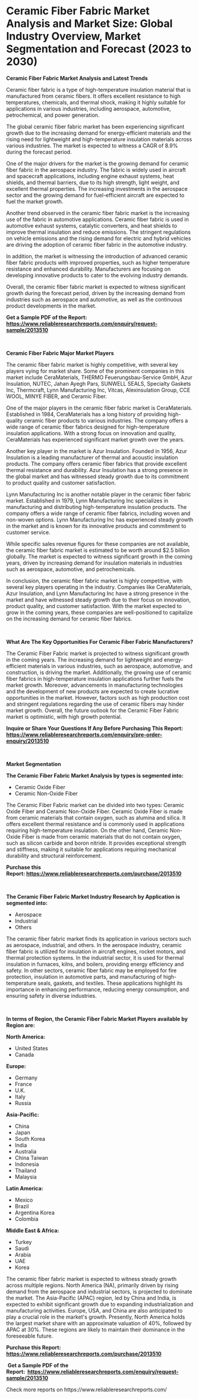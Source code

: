 <p><h1>Ceramic Fiber Fabric Market Analysis and Market Size: Global Industry Overview, Market Segmentation and Forecast (2023 to 2030)</h1></p><p><strong>Ceramic Fiber Fabric Market Analysis and Latest Trends</strong></p>
<p><p>Ceramic fiber fabric is a type of high-temperature insulation material that is manufactured from ceramic fibers. It offers excellent resistance to high temperatures, chemicals, and thermal shock, making it highly suitable for applications in various industries, including aerospace, automotive, petrochemical, and power generation.</p><p>The global ceramic fiber fabric market has been experiencing significant growth due to the increasing demand for energy-efficient materials and the rising need for lightweight and high-temperature insulation materials across various industries. The market is expected to witness a CAGR of 8.9% during the forecast period.</p><p>One of the major drivers for the market is the growing demand for ceramic fiber fabric in the aerospace industry. The fabric is widely used in aircraft and spacecraft applications, including engine exhaust systems, heat shields, and thermal barriers, due to its high strength, light weight, and excellent thermal properties. The increasing investments in the aerospace sector and the growing demand for fuel-efficient aircraft are expected to fuel the market growth.</p><p>Another trend observed in the ceramic fiber fabric market is the increasing use of the fabric in automotive applications. Ceramic fiber fabric is used in automotive exhaust systems, catalytic converters, and heat shields to improve thermal insulation and reduce emissions. The stringent regulations on vehicle emissions and the rising demand for electric and hybrid vehicles are driving the adoption of ceramic fiber fabric in the automotive industry.</p><p>In addition, the market is witnessing the introduction of advanced ceramic fiber fabric products with improved properties, such as higher temperature resistance and enhanced durability. Manufacturers are focusing on developing innovative products to cater to the evolving industry demands.</p><p>Overall, the ceramic fiber fabric market is expected to witness significant growth during the forecast period, driven by the increasing demand from industries such as aerospace and automotive, as well as the continuous product developments in the market.</p></p>
<p><strong>Get a Sample PDF of the Report:&nbsp; <a href="https://www.reliableresearchreports.com/enquiry/request-sample/2013510">https://www.reliableresearchreports.com/enquiry/request-sample/2013510</a></strong></p>
<p>&nbsp;</p>
<p><strong>Ceramic Fiber Fabric Major Market Players</strong></p>
<p><p>The ceramic fiber fabric market is highly competitive, with several key players vying for market share. Some of the prominent companies in this market include CeraMaterials, THERMO Feuerungsbau-Service GmbH, Azur Insulation, NUTEC, Jahan Ayegh Pars, SUNWELL SEALS, Specialty Gaskets Inc, Thermcraft, Lynn Manufacturing Inc, Vitcas, Alexinsulation Group, CCE WOOL, MINYE FIBER, and Ceramic Fiber.</p><p>One of the major players in the ceramic fiber fabric market is CeraMaterials. Established in 1984, CeraMaterials has a long history of providing high-quality ceramic fiber products to various industries. The company offers a wide range of ceramic fiber fabrics designed for high-temperature insulation applications. With a strong focus on innovation and quality, CeraMaterials has experienced significant market growth over the years.</p><p>Another key player in the market is Azur Insulation. Founded in 1956, Azur Insulation is a leading manufacturer of thermal and acoustic insulation products. The company offers ceramic fiber fabrics that provide excellent thermal resistance and durability. Azur Insulation has a strong presence in the global market and has witnessed steady growth due to its commitment to product quality and customer satisfaction.</p><p>Lynn Manufacturing Inc is another notable player in the ceramic fiber fabric market. Established in 1979, Lynn Manufacturing Inc specializes in manufacturing and distributing high-temperature insulation products. The company offers a wide range of ceramic fiber fabrics, including woven and non-woven options. Lynn Manufacturing Inc has experienced steady growth in the market and is known for its innovative products and commitment to customer service.</p><p>While specific sales revenue figures for these companies are not available, the ceramic fiber fabric market is estimated to be worth around $2.5 billion globally. The market is expected to witness significant growth in the coming years, driven by increasing demand for insulation materials in industries such as aerospace, automotive, and petrochemicals.</p><p>In conclusion, the ceramic fiber fabric market is highly competitive, with several key players operating in the industry. Companies like CeraMaterials, Azur Insulation, and Lynn Manufacturing Inc have a strong presence in the market and have witnessed steady growth due to their focus on innovation, product quality, and customer satisfaction. With the market expected to grow in the coming years, these companies are well-positioned to capitalize on the increasing demand for ceramic fiber fabrics.</p></p>
<p>&nbsp;</p>
<p><strong>What Are The Key Opportunities For Ceramic Fiber Fabric Manufacturers?</strong></p>
<p><p>The Ceramic Fiber Fabric market is projected to witness significant growth in the coming years. The increasing demand for lightweight and energy-efficient materials in various industries, such as aerospace, automotive, and construction, is driving the market. Additionally, the growing use of ceramic fiber fabrics in high-temperature insulation applications further fuels the market growth. Moreover, advancements in manufacturing technologies and the development of new products are expected to create lucrative opportunities in the market. However, factors such as high production cost and stringent regulations regarding the use of ceramic fibers may hinder market growth. Overall, the future outlook for the Ceramic Fiber Fabric market is optimistic, with high growth potential.</p></p>
<p><strong>Inquire or Share Your Questions If Any Before Purchasing This Report: <a href="https://www.reliableresearchreports.com/enquiry/pre-order-enquiry/2013510">https://www.reliableresearchreports.com/enquiry/pre-order-enquiry/2013510</a></strong></p>
<p>&nbsp;</p>
<p><strong>Market Segmentation</strong></p>
<p><strong>The Ceramic Fiber Fabric Market Analysis by types is segmented into:</strong></p>
<p><ul><li>Ceramic Oxide Fiber</li><li>Ceramic Non-Oxide Fiber</li></ul></p>
<p><p>The Ceramic Fiber Fabric market can be divided into two types: Ceramic Oxide Fiber and Ceramic Non-Oxide Fiber. Ceramic Oxide Fiber is made from ceramic materials that contain oxygen, such as alumina and silica. It offers excellent thermal resistance and is commonly used in applications requiring high-temperature insulation. On the other hand, Ceramic Non-Oxide Fiber is made from ceramic materials that do not contain oxygen, such as silicon carbide and boron nitride. It provides exceptional strength and stiffness, making it suitable for applications requiring mechanical durability and structural reinforcement.</p></p>
<p><strong>Purchase this Report:&nbsp;<a href="https://www.reliableresearchreports.com/purchase/2013510">https://www.reliableresearchreports.com/purchase/2013510</a></strong></p>
<p>&nbsp;</p>
<p><strong>The Ceramic Fiber Fabric Market Industry Research by Application is segmented into:</strong></p>
<p><ul><li>Aerospace</li><li>Industrial</li><li>Others</li></ul></p>
<p><p>The ceramic fiber fabric market finds its application in various sectors such as aerospace, industrial, and others. In the aerospace industry, ceramic fiber fabric is utilized for insulation in aircraft engines, rocket motors, and thermal protection systems. In the industrial sector, it is used for thermal insulation in furnaces, kilns, and boilers, providing energy efficiency and safety. In other sectors, ceramic fiber fabric may be employed for fire protection, insulation in automotive parts, and manufacturing of high-temperature seals, gaskets, and textiles. These applications highlight its importance in enhancing performance, reducing energy consumption, and ensuring safety in diverse industries.</p></p>
<p>&nbsp;</p>
<p><strong>In terms of Region, the Ceramic Fiber Fabric Market Players available by Region are:</strong></p>
<p>
    <p> <strong> North America: </strong>
        <ul>
            <li>United States</li>
            <li>Canada</li>
        </ul>
        </p> 
    <p> <strong> Europe: </strong>
        <ul>
            <li>Germany</li>
            <li>France</li>
            <li>U.K.</li>
            <li>Italy</li>
            <li>Russia</li>
        </ul>
        </p> 
    <p> <strong> Asia-Pacific: </strong>
        <ul>
            <li>China</li>
            <li>Japan</li>
            <li>South Korea</li>
            <li>India</li>
            <li>Australia</li>
            <li>China Taiwan</li>
            <li>Indonesia</li>
            <li>Thailand</li>
            <li>Malaysia</li>
        </ul>
        </p> 
    <p> <strong> Latin America: </strong>
        <ul>
            <li>Mexico</li>
            <li>Brazil</li>
            <li>Argentina Korea</li>
            <li>Colombia</li>
        </ul>
        </p> 
    <p> <strong> Middle East & Africa: </strong>
        <ul>
            <li>Turkey</li>
            <li>Saudi</li>
            <li>Arabia</li>
            <li>UAE</li>
            <li>Korea</li>
        </ul>
    </p>
    </p>
<p><p>The ceramic fiber fabric market is expected to witness steady growth across multiple regions. North America (NA), primarily driven by rising demand from the aerospace and industrial sectors, is projected to dominate the market. The Asia-Pacific (APAC) region, led by China and India, is expected to exhibit significant growth due to expanding industrialization and manufacturing activities. Europe, USA, and China are also anticipated to play a crucial role in the market's growth. Presently, North America holds the largest market share with an approximate valuation of 40%, followed by APAC at 30%. These regions are likely to maintain their dominance in the foreseeable future.</p></p>
<p><strong>Purchase this Report: <a href="https://www.reliableresearchreports.com/purchase/2013510">https://www.reliableresearchreports.com/purchase/2013510</a></strong></p>
<p>&nbsp;<strong>Get a Sample PDF of the Report:&nbsp;&nbsp;<a href="https://www.reliableresearchreports.com/enquiry/request-sample/2013510">https://www.reliableresearchreports.com/enquiry/request-sample/2013510</a></strong></p>
<p><strong></strong></p>
<p>Check more reports on https://www.reliableresearchreports.com/</p>